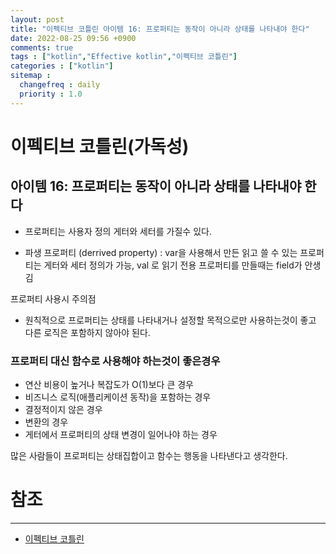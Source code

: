 ```yaml
---
layout: post
title: "이펙티브 코틀린 아이템 16: 프로퍼티는 동작이 아니라 상태를 나타내야 한다"
date: 2022-08-25 09:56 +0900
comments: true
tags : ["kotlin","Effective kotlin","이펙티브 코틀린"]
categories : ["kotlin"]
sitemap :
  changefreq : daily
  priority : 1.0
---
```


# 이펙티브 코틀린(가독성)
## 아이템 16: 프로퍼티는 동작이 아니라 상태를 나타내야 한다

* 프로퍼티는 사용자 정의 게터와 세터를 가질수 있다.

* 파생 프로퍼티 (derrived property) : var을 사용해서 만든 읽고 쓸 수 있는 프로퍼티는 게터와 세터 정의가 가능, val 로 읽기 전용 프로퍼티를 만들때는 field가 안생김

프로퍼티 사용시 주의점

* 원칙적으로 프로퍼티는 상태를 나타내거나 설정할 목적으로만 사용하는것이 좋고 다른 로직은 포함하지 않아야 된다.

### 프로퍼티 대신 함수로 사용해야 하는것이 좋은경우

* 연산 비용이 높거나 복잡도가 O(1)보다 큰 경우 
* 비즈니스 로직(애플리케이션 동작)을 포함하는 경우 
* 결정적이지 않은 경우 
* 변환의 경우 
* 게터에서 프로퍼티의 상태 변경이 일어나야 하는 경우


많은 사람들이 프로퍼티는 상태집합이고 함수는 행동을 나타낸다고 생각한다.


# 참조

-----
* [이펙티브 코틀린](http://www.yes24.com/Product/Goods/106225986)

